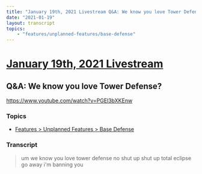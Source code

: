 ```yaml
---
title: "January 19th, 2021 Livestream Q&A: We know you love Tower Defense?"
date: "2021-01-19"
layout: transcript
topics:
    - "features/unplanned-features/base-defense"
---
```

# [January 19th, 2021 Livestream](../2021-01-19.md)
## Q&A: We know you love Tower Defense?
https://www.youtube.com/watch?v=PGEl3bXKEnw

### Topics
* [Features > Unplanned Features > Base Defense](../topics/features/unplanned-features/base-defense.md)

### Transcript

> um we know you love tower defense no shut up shut up total eclipse go away i'm banning you
